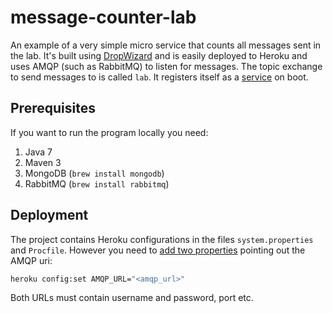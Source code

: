 message-counter-lab
===================

An example of a very simple micro service that counts all messages sent in the lab. It's built using <a href="http://dropwizard.codahale.com">DropWizard</a> and is easily deployed to Heroku and uses AMQP (such as RabbitMQ) to listen for messages.
The topic exchange to send messages to is called `lab`. It registers itself as a <a href="https://github.com/johanhaleby/lab-service-registry">service</a> on boot.

Prerequisites
-------------
If you want to run the program locally you need:

1. Java 7
2. Maven 3
3. MongoDB (`brew install mongodb`)
4. RabbitMQ (`brew install rabbitmq`)

Deployment
----------
The project contains Heroku configurations in the files `system.properties` and `Procfile`. However you need to [add two properties](https://toolbelt.heroku.com/) pointing out the AMQP uri:

```bash
heroku config:set AMQP_URL="<amqp_url>"
```

Both URLs must contain username and password, port etc.

